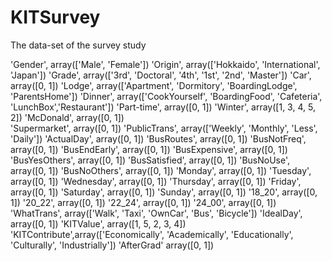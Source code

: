 # KITSurvey
The data-set of the survey study

'Gender',  			array(['Male', 'Female'])
'Origin',  			array(['Hokkaido', 'International', 'Japan'])
'Grade',   			array(['3rd', 'Doctoral', '4th', '1st', '2nd', 'Master'])
'Car', 	   			array([0, 1])
'Lodge',   			array(['Apartment', 'Dormitory', 'BoardingLodge', 'ParentsHome'])
'Dinner',			  array(['CookYourself', 'BoardingFood', 'Cafeteria', 'LunchBox','Restaurant'])
'Part-time',		array([0, 1])
'Winter',			  array([1, 3, 4, 5, 2])
'McDonald',			array([0, 1])		 
'Supermarket',	array([0, 1]) 
'PublicTrans', 	array(['Weekly', 'Monthly', 'Less', 'Daily'])
'ActualDay',		array([0, 1])
'BusRoutes',		array([0, 1]) 
'BusNotFreq',		array([0, 1]) 
'BusEndEarly',	array([0, 1]) 
'BusExpensive',	array([0, 1])
'BusYesOthers',	array([0, 1]) 
'BusSatisfied',	array([0, 1]) 
'BusNoUse', 		array([0, 1])
'BusNoOthers',	array([0, 1]) 
'Monday',			  array([0, 1])
'Tuesday', 			array([0, 1])
'Wednesday',		array([0, 1]) 
'Thursday', 		array([0, 1])
'Friday', 			array([0, 1])
'Saturday', 		array([0, 1])
'Sunday',			  array([0, 1])
'18_20', 			  array([0, 1])
'20_22', 			  array([0, 1])
'22_24',			  array([0, 1]) 
'24_00', 			  array([0, 1])
'WhatTrans', 		array(['Walk', 'Taxi', 'OwnCar', 'Bus', 'Bicycle'])
'IdealDay',			array([0, 1]) 
'KITValue',			array([1, 5, 2, 3, 4])
'KITContribute',array(['Economically', 'Academically', 'Educationally', 'Culturally', 'Industrially'])
'AfterGrad'			array([0, 1])
